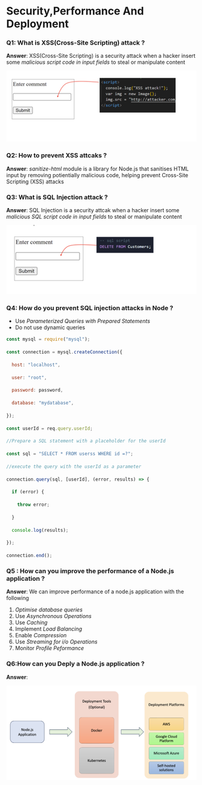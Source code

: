 # Security,Performance And Deployment 

###  Q1: What is XSS(Cross-Site Scripting) attack ? 

**Answer**: XSS(Cross-Site Scripting) is a security attack when a hacker insert some *malicious script code in input fields* to steal or manipulate content 

![xxx-attack](../assets/xxx-attack.png)

### Q2: How to prevent XSS attcaks ? 

**Answer**: *sanitize-html* module is a library for Node.js that sanitises HTML input by removing potientially malicious code, helping prevent Cross-Site Scripting (XSS) attacks

### Q3: What is SQL Injection attack ?

**Answer**: SQL Injection is a security attcak when a hacker insert some *malicious SQL script code in input fields* to steal or manipulate content 

![sql-injection](../assets/sql-injection.png)

### Q4: How do you prevent SQL injection attacks in Node ? 

- Use *Parameterized Queries with Prepared Statements* 
- Do not use dynamic queries 

```javascript
const mysql = require("mysql");

const connection = mysql.createConnection({

  host: "localhost",

  user: "root",

  password: password,

  database: "mydatabase",

});

const userId = req.query.userId;

//Prepare a SQL statement with a placeholder for the userId

const sql = "SELECT * FROM userss WHERE id =?";

//execute the query with the userId as a parameter

connection.query(sql, [userId], (error, results) => {

  if (error) {

​    throw error;

  }

  console.log(results);

});

connection.end();
```

### Q5 : How can you improve the performance of a Node.js application ?

**Answer**: We can improve performance of a node.js application with the following 

1. *Optimise database queries*
2. Use *Asynchronous Operations*
3. Use *Caching*
4. Implement *Load Balancing* 
5. Enable *Compression*
6. Use *Streaming for i/o Operations*
7. Monitor *Profile Peformance*

### Q6:How can you Deply a Node.js application ? 

**Answer**: 

![deploy](../assets/deploy.png)

